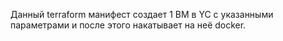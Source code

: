 Данный terraform манифест создает 1 ВМ в YC с указанными параметрами и после этого накатывает на неё docker.